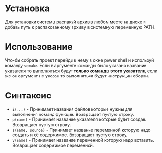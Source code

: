 # Установка

Для установки системы распакуй архив в любом месте на диске и добавь путь к распакованному архиву 
в системную переменную PATH.

# Использование

Что-бы собрать проект перейди к нему в окне power shell и используй команду ``semake``.
Если в аргументе команды было указано название указателя то выполняться будут **только команды этого 
указателя**, если же он аргумент не указан то выполняться будут инструкции сборки.

# Синтаксис

* ``i(...)`` - Принимает названия файлов которые нужны для выполнения команд функции. Возвращает пустую строку.
* ``p(name)`` - Принимает название указателя которые будет создан. Возвращает пустую строку.
* ``s(name, source)`` - Принимает название переменной которую надо создать и её содержимое. Возвращает пустую строку.
* ``v(name)`` - Принимает название переменной которую надо вставить. Возвращает содержимое переменной.
